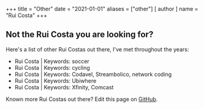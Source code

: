 +++
title = "Other"
date = "2021-01-01"
aliases = ["other"]
[ author ]
  name = "Rui Costa"
+++

## Not the Rui Costa you are looking for?

Here's a list of other Rui Costas out there, I've met throughout the years:


* Rui Costa | Keywords: soccer
* Rui Costa | Keywords: cycling
* Rui Costa | Keywords: Codavel, Streambolico, network coding
* Rui Costa | Keywords: Ubiwhere
* Rui Costa | Keywords: Xfinity, Comcast


Known more Rui Costas out there? Edit this page on [GitHub](https://github.com/tallis/ruicosta.io/blob/master/content/other.md).
